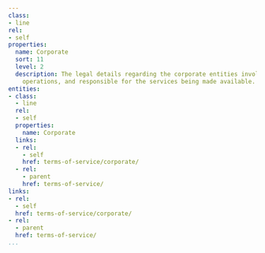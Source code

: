 ```yaml
---
class:
- line
rel:
- self
properties:
  name: Corporate
  sort: 11
  level: 2
  description: The legal details regarding the corporate entities involved with platform
    operations, and responsible for the services being made available.
entities:
- class:
  - line
  rel:
  - self
  properties:
    name: Corporate
  links:
  - rel:
    - self
    href: terms-of-service/corporate/
  - rel:
    - parent
    href: terms-of-service/
links:
- rel:
  - self
  href: terms-of-service/corporate/
- rel:
  - parent
  href: terms-of-service/
...
```

